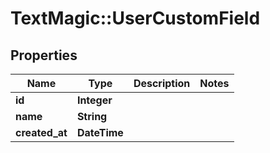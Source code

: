 # TextMagic::UserCustomField

## Properties
Name | Type | Description | Notes
------------ | ------------- | ------------- | -------------
**id** | **Integer** |  | 
**name** | **String** |  | 
**created_at** | **DateTime** |  | 


